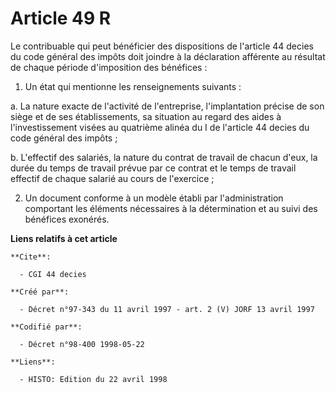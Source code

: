 # Article 49 R

Le contribuable qui peut bénéficier des dispositions de l'article 44 decies du code général des impôts doit joindre à la
déclaration afférente au résultat de chaque période d'imposition des bénéfices :

1. Un état qui mentionne les renseignements suivants :

a. La nature exacte de l'activité de l'entreprise, l'implantation précise de son siège et de ses établissements, sa situation
au regard des aides à l'investissement visées au quatrième alinéa du I de l'article 44 decies du code général des impôts ;

b. L'effectif des salariés, la nature du contrat de travail de chacun d'eux, la durée du temps de travail prévue par ce
contrat et le temps de travail effectif de chaque salarié au cours de l'exercice ;

2. Un document conforme à un modèle établi par l'administration comportant les éléments nécessaires à la détermination et au
suivi des bénéfices exonérés.

**Liens relatifs à cet article**

	**Cite**:

	  - CGI 44 decies

	**Créé par**:

	  - Décret n°97-343 du 11 avril 1997 - art. 2 (V) JORF 13 avril 1997

	**Codifié par**:

	  - Décret n°98-400 1998-05-22

	**Liens**:

	  - HISTO: Edition du 22 avril 1998
